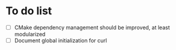 # To do list

- [ ] CMake dependency management should be improved, at least modularized
- [ ] Document global initialization for curl
